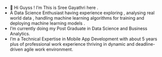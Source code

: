 - 👋 Hi Guyss ! I’m This is Sree Gayathri here .
-  A Data Science Enthusiast having experience exploring , analysing real world data , handling machine learning algorithms for training and deploying machine learning models .
- I’m currently doing my Post Graduate in Data Science and Business Analytics. 
- I’m  a Technical Expertise in Mobile App Development with about 5 years plus of professional work experience 
 thriving in dynamic and deadline-driven agile work environment. 
<!---
sreegayu23/sreegayu23 is a ✨ special ✨ repository because its `README.md` (this file) appears on your GitHub profile.
You can click the Preview link to take a look at your changes.
--->
